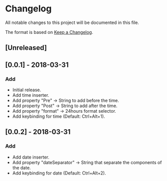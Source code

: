 # Changelog
All notable changes to this project will be documented in this file.

The format is based on [Keep a Changelog](http://keepachangelog.com/en/1.0.0/).

## [Unreleased]

## [0.0.1] - 2018-03-31
### Add
- Initial release.
- Add time inserter.
- Add property "Pre" -> String to add before the time.
- Add property "Post" -> String to add after the time.
- Add property "format" -> 24hours format selector.
- Add keybinding for time (Default: Ctrl+Alt+1).

## [0.0.2] - 2018-03-31
### Add
- Add date inserter.
- Add property "dateSeparator" -> String that separate the components of the date.
- Add keybinding for date (Default: Ctrl+Alt+2).
